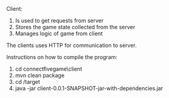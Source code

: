 Client:
1. Is used to get requests from server
2. Stores the game state collected from the server
3. Manages logic of game from client

The clients uses HTTP for communication to server.


Instructions on how to compile the program:
1. cd connectfivegame\client
2. mvn clean package
3. cd /target
4. java -jar client-0.0.1-SNAPSHOT-jar-with-dependencies.jar

